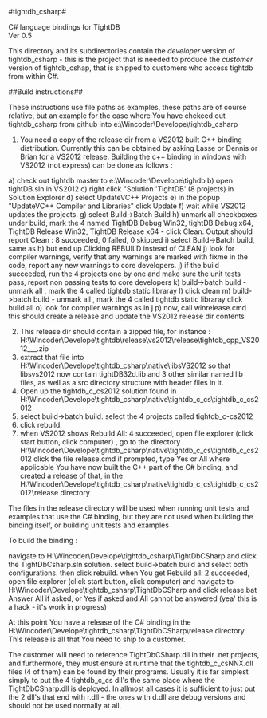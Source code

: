 #tightdb_csharp#

C# language bindings for TightDB  
Ver 0.5

This directory and its subdirectories contain the *developer* version of tightdb_csharp - this is the project that is needed to produce the *customer* version of tightdb_cshap, that is shipped to customers who access tightdb from within C#.  

##Build instructions##


These instructions use file paths as examples, these paths are of course relative, but an example for
the case where You have chekced out tightdb_csharp from github into e:\Wincoder\Develope\tightdb_csharp

1) You need a copy of the release dir from a VS2012 built C++ binding distribution.
Currently this can be obtained by asking Lasse or Dennis or Brian for a VS2012 release. Building the c++ binding in windows with VS2012 (not express) can be done as follows :

a) check out tightdb master to e:\Wincoder\Develope\tighdb
b) open tightDB.sln in VS2012
c) right click "Solution 'TightDB' (8 projects) in Solution Explorer
d) select UpdateVC++ Projects
e) in the popup "UpdateVC++ Compiler and Libraries" click Update
f) wait while VS2012 updates the projects.
g) select Build->Batch Build
h) unmark all checkboxes under build, mark the 4 named TightDB Debug Win32, tightDB Debug x64, TightDB Release Win32, TightDB Release x64 - click Clean.  Output should report Clean : 8 succeeded, 0 failed, 0 skipped
i) select Build->Batch build, same as h) but end up Clicking REBUILD instead of CLEAN
j) look for compiler warnings, verify that any warnings are marked with fixme in the code, report any new warnings to core developers.
j) if the build succeeded, run the 4 projects one by one and make sure the unit tests pass, report non passing tests to core developers
k) build->batch build - unmark all , mark the 4 called tightdb static libraray
l) click clean
m) build->batch build - unmark all , mark the 4 called tightdb static libraray click build all
o) look for compiler warnings as in j
p) now, call winrelease.cmd this should create a release and update the VS2012 release dir contents



2) This release dir should contain a zipped file, for instance :
H:\Wincoder\Develope\tightdb\release\vs2012\release\tightdb_cpp_VS2012___.zip
3) extract that file into H:\Wincoder\Develope\tightdb_csharp\native\libsVS2012 so that libsvs2012 now contain
tightDB32d.lib and 3 other similar named lib files, as well as a src directory structure with header files in it.
4) Open up the tightdb_c_cs2012 solution found in H:\Wincoder\Develope\tightdb_csharp\native\tightdb_c_cs\tightdb_c_cs2012
5) select build->batch build. select the 4 projects called tightdb_c-cs2012
6) click rebuild.
7) when VS2012 shows Rebuild All: 4 succeeded, open file explorer (click start button, click computer) , go to the directory 
H:\Wincoder\Develope\tightdb_csharp\native\tightdb_c_cs\tightdb_c_cs2012 click the file release.cmd
if prompted, type Yes or All where applicable
You have now built the C++ part of the C# binding, and created a release of that, in the 
H:\Wincoder\Develope\tightdb_csharp\native\tightdb_c_cs\tightdb_c_cs2012\release directory

The files in the release directory will be used when running unit tests and examples that use the C# binding, but they are not used when building the binding itself, or building unit tests and examples

To build the binding :

navigate to H:\Wincoder\Develope\tightdb_csharp\TightDbCSharp  and click the TightDbCsharp.sln solution.
select build->batch build and select both configurations. then click rebuild.
when You get Rebuild all: 2 succeeded, open file explorer (click start button, click computer) and navigate to H:\Wincoder\Develope\tightdb_csharp\TightDbCSharp and click release.bat Answer All if asked, or Yes if asked and All cannot be answered (yea' this is a hack - it's work in progress)

At this point You have a release of the C# binding in the H:\Wincoder\Develope\tightdb_csharp\TightDbCSharp\release directory. This release is all that You need to ship to a customer.

The customer will need to reference TightDbCSharp.dll in their .net projects, and furthermore,  they must ensure at runtime that the tightdb_c_csNNX.dll files (4 of them) can be found by their programs. Usually it is far simplest simply to put the 4 tightdb_c_cs dll's the same place where the TightDbCSharp.dll is deployed. In allmost all cases it is sufficient to just put the 2 dll's that end with r.dll - the ones with d.dll are debug versions and should not be used normally at all.
